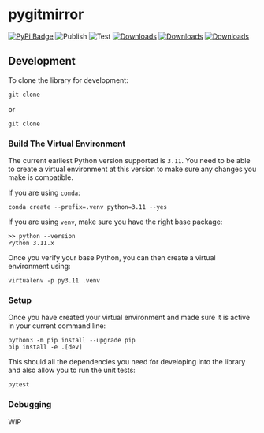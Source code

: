 # pygitmirror

[![PyPi Badge](https://img.shields.io/pypi/v/pygitmirror)](https://pypi.org/project/pygitmirror/)
![Publish](https://github.com/pygitmirror/pygitmirror/workflows/Publish/badge.svg)
![Test](https://github.com/pygitmirror/pygitmirror/workflows/Test/badge.svg)
[![Downloads](https://static.pepy.tech/personalized-badge/pygitmirror?period=week&units=international_system&left_color=black&right_color=orange&left_text=Last%20Week)](https://pepy.tech/project/pygitmirror)
[![Downloads](https://static.pepy.tech/personalized-badge/pygitmirror?period=month&units=international_system&left_color=black&right_color=orange&left_text=Month)](https://pepy.tech/project/pygitmirror)
[![Downloads](https://static.pepy.tech/personalized-badge/pygitmirror?period=total&units=international_system&left_color=black&right_color=orange&left_text=Total)](https://pepy.tech/project/pygitmirror)

## Development

To clone the library for development:

    git clone

or

    git clone

### Build The Virtual Environment

The current earliest Python version supported is `3.11`. You need to be able to create a virtual environment at this version to make sure any changes you make is compatible.

If you are using `conda`:

    conda create --prefix=.venv python=3.11 --yes

If you are using `venv`, make sure you have the right base package:

    >> python --version
    Python 3.11.x

Once you verify your base Python, you can then create a virtual environment using:

    virtualenv -p py3.11 .venv

### Setup

Once you have created your virtual environment and made sure it is active in your current command line:

    python3 -m pip install --upgrade pip
    pip install -e .[dev]

This should all the dependencies you need for developing into the library and also allow you to run the unit tests:

    pytest

### Debugging

WIP
